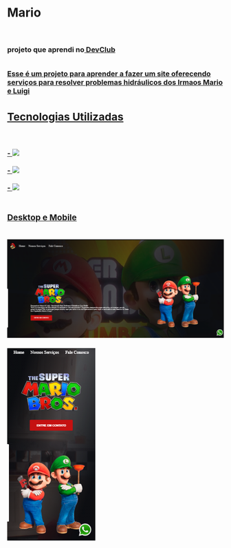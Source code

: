<h1>Mario</h1>
<br>
<h3>projeto que aprendi no<a href="https//rodolfomori.com.br/devclub"> DevClub</a</h3>
<br>
<br>
<p>Esse é um projeto para aprender a fazer um site oferecendo serviços para resolver problemas hidráulicos dos Irmaos Mario e Luigi </p>
<h2>Tecnologias Utilizadas</h2>
<br>
<br>
- <img src="https://img.shields.io/badge/HTML5-E34F26?style=for-the-badge&logo=html5&logoColor=white">
<br>
<br>
- <img src="https://img.shields.io/badge/CSS3-1572B6?style=for-the-badge&logo=css3&logoColor=white">
<br>
<br>
- <img src="https://img.shields.io/badge/JavaScript-323330?style=for-the-badge&logo=javascript&logoColor=F7DF1E" />
<br>
<br>
<h3>Desktop e Mobile</h3>
<br>
<img src="https://github.com/luchs8/mario/blob/main/img/MarioDesktop.png" />
<br>
<br>
<img src="https://github.com/luchs8/mario/blob/main/img/MarioMobile.png"/>
